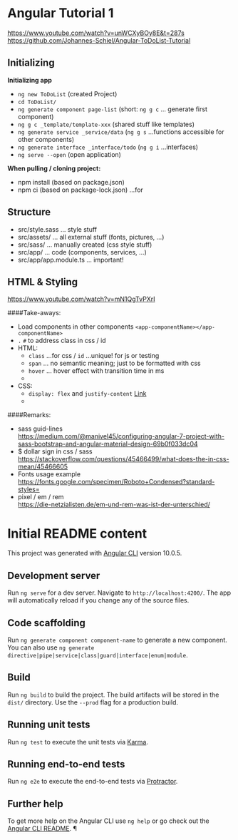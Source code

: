 # Angular Tutorial 1
https://www.youtube.com/watch?v=unWCXyBOy8E&t=287s    
https://github.com/Johannes-Schiel/Angular-ToDoList-Tutorial

## Initializing
**Initializing app**
- ```ng new ToDoList```       (created Project)
- ```cd ToDoList/```
- ```ng generate component page-list```   (short: `ng g c` ...  generate first component)
- ```ng g c _template/template-xxx```  (shared stuff like templates)
- ```ng generate service _service/data``` (`ng g s` ...functions accessible for other components)
- ```ng generate interface _interface/todo``` (`ng g i` ...interfaces)
- ```ng serve --open```  (open application)

**When pulling / cloning project:**
- npm install (based on package.json)
- npm ci (based on package-lock.json) ...for 

## Structure
- src/style.sass        ... style stuff
- src/assets/           ... all external stuff (fonts, pictures, ...)
- src/sass/             ... manually created (css style stuff)
- src/app/              ... code (components, services, ...)
- src/app/app.module.ts ... important! 

## HTML & Styling
https://www.youtube.com/watch?v=mN1QgTvPXrI

####Take-aways:
- Load components in other components `<app-componentName></app-componentName>` 
- `.` `#` to address class in css / id 
- HTML:    
    - `class` ...for css / `id` ...unique! for js or testing
    - `span` ... no semantic meaning; just to be formatted with css 
    - `hover` ... hover effect with transition time in ms
    - 
- CSS:    
    - `display: flex` and `justify-content` 
    [Link](https://developer.mozilla.org/en-US/docs/Web/CSS/CSS_Flexible_Box_Layout)    
    - 
    
####Remarks:

- sass guid-lines   
    https://medium.com/@manivel45/configuring-angular-7-project-with-sass-bootstrap-and-angular-material-design-69b0f033dc04
- $ dollar sign in css / sass   
    https://stackoverflow.com/questions/45466499/what-does-the-in-css-mean/45466605
- Fonts usage example      
    https://fonts.google.com/specimen/Roboto+Condensed?standard-styles=
- pixel / em / rem    
    https://die-netzialisten.de/em-und-rem-was-ist-der-unterschied/

    

    
    
    
# Initial README content

This project was generated with [Angular CLI](https://github.com/angular/angular-cli) version 10.0.5.

## Development server

Run `ng serve` for a dev server. Navigate to `http://localhost:4200/`. The app will automatically reload if you change any of the source files.

## Code scaffolding

Run `ng generate component component-name` to generate a new component. You can also use `ng generate directive|pipe|service|class|guard|interface|enum|module`.

## Build

Run `ng build` to build the project. The build artifacts will be stored in the `dist/` directory. Use the `--prod` flag for a production build.

## Running unit tests

Run `ng test` to execute the unit tests via [Karma](https://karma-runner.github.io).

## Running end-to-end tests

Run `ng e2e` to execute the end-to-end tests via [Protractor](http://www.protractortest.org/).

## Further help

To get more help on the Angular CLI use `ng help` or go check out the [Angular CLI README](https://github.com/angular/angular-cli/blob/master/README.md).
¶
